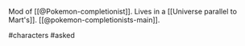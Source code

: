Mod of [[@Pokemon-completionist]]. Lives in a [[Universe parallel to Mart's]]. [[@pokemon-completionists-main]].

#characters #asked 